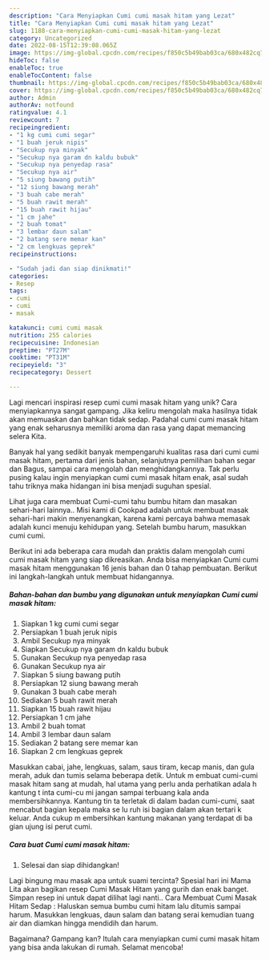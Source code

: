 ```yaml
---
description: "Cara Menyiapkan Cumi cumi masak hitam yang Lezat"
title: "Cara Menyiapkan Cumi cumi masak hitam yang Lezat"
slug: 1188-cara-menyiapkan-cumi-cumi-masak-hitam-yang-lezat
category: Uncategorized
date: 2022-08-15T12:39:08.065Z
image: https://img-global.cpcdn.com/recipes/f850c5b49bab03ca/680x482cq70/cumi-cumi-masak-hitam-foto-resep-utama.jpg
hideToc: false
enableToc: true
enableTocContent: false
thumbnail: https://img-global.cpcdn.com/recipes/f850c5b49bab03ca/680x482cq70/cumi-cumi-masak-hitam-foto-resep-utama.jpg
cover: https://img-global.cpcdn.com/recipes/f850c5b49bab03ca/680x482cq70/cumi-cumi-masak-hitam-foto-resep-utama.jpg
author: Admin
authorAv: notfound
ratingvalue: 4.1
reviewcount: 7
recipeingredient:
- "1 kg cumi cumi segar"
- "1 buah jeruk nipis"
- "Secukup nya minyak"
- "Secukup nya garam dn kaldu bubuk"
- "Secukup nya penyedap rasa"
- "Secukup nya air"
- "5 siung bawang putih"
- "12 siung bawang merah"
- "3 buah cabe merah"
- "5 buah rawit merah"
- "15 buah rawit hijau"
- "1 cm jahe"
- "2 buah tomat"
- "3 lembar daun salam"
- "2 batang sere memar kan"
- "2 cm lengkuas geprek"
recipeinstructions:

- "Sudah jadi dan siap dinikmati!"
categories:
- Resep
tags:
- cumi
- cumi
- masak

katakunci: cumi cumi masak 
nutrition: 255 calories
recipecuisine: Indonesian
preptime: "PT27M"
cooktime: "PT31M"
recipeyield: "3"
recipecategory: Dessert

---
```





Lagi mencari inspirasi resep cumi cumi masak hitam yang unik? Cara menyiapkannya sangat gampang. Jika keliru mengolah maka hasilnya tidak akan memuaskan dan bahkan tidak sedap. Padahal cumi cumi masak hitam yang enak seharusnya memiliki aroma dan rasa yang dapat memancing selera Kita.





Banyak hal yang sedikit banyak mempengaruhi kualitas rasa dari cumi cumi masak hitam, pertama dari jenis bahan, selanjutnya pemilihan bahan segar dan Bagus, sampai cara mengolah dan menghidangkannya. Tak perlu pusing kalau ingin menyiapkan cumi cumi masak hitam enak,      asal sudah tahu triknya maka hidangan ini bisa menjadi suguhan spesial.














Lihat juga cara membuat Cumi-cumi tahu bumbu hitam dan masakan sehari-hari lainnya.. Misi kami di Cookpad adalah untuk membuat masak sehari-hari makin menyenangkan, karena kami percaya bahwa memasak adalah kunci menuju kehidupan yang. Setelah bumbu harum, masukkan cumi cumi.






Berikut ini ada beberapa cara mudah dan praktis dalam mengolah cumi cumi masak hitam yang siap dikreasikan. Anda bisa menyiapkan Cumi cumi masak hitam menggunakan 16 jenis bahan dan 0 tahap pembuatan. Berikut ini langkah-langkah untuk membuat hidangannya.

<!--inarticleads1-->

##### Bahan-bahan dan bumbu yang digunakan untuk menyiapkan Cumi cumi masak hitam:

1. Siapkan 1 kg cumi cumi segar
1. Persiapkan 1 buah jeruk nipis
1. Ambil Secukup nya minyak
1. Siapkan Secukup nya garam dn kaldu bubuk
1. Gunakan Secukup nya penyedap rasa
1. Gunakan Secukup nya air
1. Siapkan 5 siung bawang putih
1. Persiapkan 12 siung bawang merah
1. Gunakan 3 buah cabe merah
1. Sediakan 5 buah rawit merah
1. Siapkan 15 buah rawit hijau
1. Persiapkan 1 cm jahe
1. Ambil 2 buah tomat
1. Ambil 3 lembar daun salam
1. Sediakan 2 batang sere memar kan
1. Siapkan 2 cm lengkuas geprek


Masukkan cabai, jahe, lengkuas, salam, saus tiram, kecap manis, dan gula merah, aduk dan tumis selama beberapa detik. Untuk m embuat cumi-cumi masak hitam sang at mudah, hal utama yang perlu anda perhatikan adala h kantung t inta cumi-cu mi jangan sampai terbuang kala anda membersihkannya. Kantung tin ta terletak di dalam badan cumi-cumi, saat mencabut bagian kepala maka se lu ruh isi bagian dalam akan tertari k keluar. Anda cukup m embersihkan kantung makanan yang terdapat di ba gian ujung isi perut cumi. 

<!--inarticleads2-->

##### Cara buat Cumi cumi masak hitam:


1. Selesai dan siap dihidangkan!

Lagi bingung mau masak apa untuk suami tercinta? Spesial hari ini Mama Lita akan bagikan resep Cumi Masak Hitam yang gurih dan enak banget. Simpan resep ini untuk dapat dilihat lagi nanti.. Cara Membuat Cumi Masak Hitam Sedap : Haluskan semua bumbu cumi hitam lalu ditumis sampai harum. Masukkan lengkuas, daun salam dan batang serai kemudian tuang air dan diamkan hingga mendidih dan harum. 

Bagaimana? Gampang kan? Itulah cara menyiapkan cumi cumi masak hitam yang bisa anda lakukan di rumah. Selamat mencoba!
